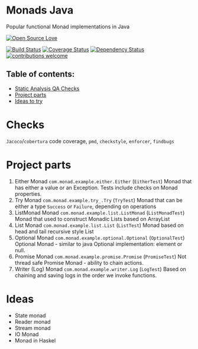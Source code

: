 # Monads Java

Popular functional Monad implementations in Java

[![Open Source Love](https://badges.frapsoft.com/os/v2/open-source.svg?v=103)](https://github.com/ellerbrock/open-source-badge/)    

[![Build Status](https://travis-ci.org/Iurii-Dziuban/monads-java.svg?branch=master)](https://travis-ci.org/Iurii-Dziuban/monads-java)
[![Coverage Status](https://coveralls.io/repos/github/Iurii-Dziuban/monads-java/badge.svg?branch=master)](https://coveralls.io/github/Iurii-Dziuban/monads-java?branch=master)
[![Dependency Status](https://www.versioneye.com/user/projects/5a11b2930fb24f2a317170a9/badge.svg?style=flat-square)](https://www.versioneye.com/user/projects/5a11b2930fb24f2a317170a9)
[![contributions welcome](https://img.shields.io/badge/contributions-welcome-brightgreen.svg?style=flat)](https://github.com/Iurii-Dziuban/monads-java/issues)

## Table of contents:
 * [Static Analysis QA Checks](#checks)
 * [Project parts](#project-parts)
 * [Ideas to try](#ideas)
 
# Checks

`Jacoco`/`cobertura` code coverage, `pmd`, `checkstyle`, `enforcer`, `findbugs`

# Project parts

1) Either Monad `com.monad.example.either.Either` (`EitherTest`) 
Monad that has either a value or an Exception. Tests include checks on Monad properties.
2) Try Monad `com.monad.example.try_.Try` (`TryTest`)
Monad that can be either a type `Success` or `Failure`, depending on operations
3) ListMonad Monad `com.monad.example.list.ListMonad` (`ListMonadTest`)
Monad that used to construct Monadic Lists based on ArrayList
4) List Monad `com.monad.example.list.List` (`ListTest`)
Monad based on head and tail recursive style List
5) Optional Monad `com.monad.example.optional.Optional` (`OptionalTest`)
Optional Monad - similar to java Optional implementation: element or null.
6) Promise Monad `com.monad.example.promise.Promise` (`PromiseTest`)
Not thread safe Promise Monad - ability to chain actions.
7) Writer (Log) Monad `com.monad.example.writer.Log` (`LogTest`)
Based on chaining and saving logs in the order we invoke functions.

# Ideas
- State monad 
- Reader monad 
- Stream monad 
- IO Monad
- Monad in Haskel
